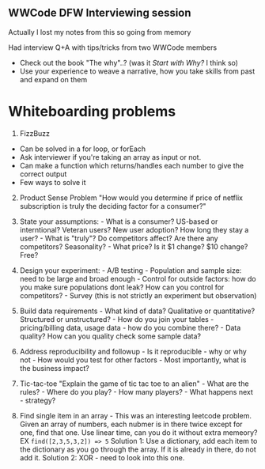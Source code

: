 ## WWCode DFW Interviewing session
Actually I lost my notes from this so going from memory

Had interview Q+A with tips/tricks from two WWCode members
- Check out the book "The why"..? (was it *Start with Why?* I think so)
- Use your experience to weave a narrative, how you take skills from past and expand on them

# Whiteboarding problems
1. FizzBuzz
  - Can be solved in a for loop, or forEach
  - Ask interviewer if you're taking an array as input or not.
  - Can make a function which returns/handles each number to give the correct output
  - Few ways to solve it

2. Product Sense Problem "How would you determine if price of netflix subscription is truly the deciding factor for a consumer?"
  1. State your assumptions:
    - What is a consumer? US-based or interntional? Veteran users? New user adoption? How long they stay a user?
    - What is "truly"? Do competitors affect? Are there any competitors? Seasonality?
    - What price? Is it $1 change? $10 change? Free?
  2. Design your experiment:
    - A/B testing
    - Population and sample size: need to be large and broad enough
    - Control for outside factors: how do you make sure populations dont leak? How can you control for competitors?
    - Survey (this is not strictly an experiment but observation)
  3. Build data requirements
    - What kind of data? Qualitative or quantitative? Structured or unstructured?
    - How do you join your tables - pricing/billing data, usage data - how do you combine there?
    - Data quality? How can you quality check some sample data?
  4. Address reproducibility and followup
    - Is it reproducible - why or why not
    - How would you test for other factors
    - Most importantly, what is the business impact?

  3. Tic-tac-toe
  "Explain the game of tic tac toe to an alien"
    - What are the rules?
    - Where do you play?
    - How many players?
    - What happens next - strategy?

  4. Find single item in an array
    - This was an interesting leetcode problem. Given an array of numbers, each nubmer is in there twice except for one, find that one. Use linear time, can you do it without extra memeory?
    EX `find([2,3,5,3,2]) => 5`
    Solution 1: Use a dictionary, add each item to the dictionary as you go through the array. If it is already in there, do not add it.
    Solution 2: XOR - need to look into this one.
